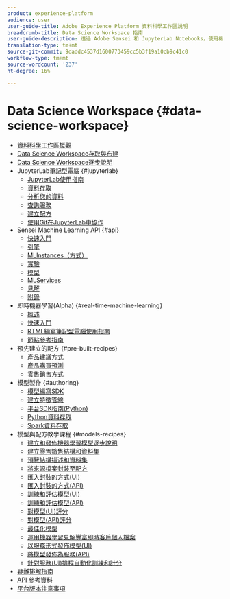 ```yaml
---
product: experience-platform
audience: user
user-guide-title: Adobe Experience Platform 資料科學工作區說明
breadcrumb-title: Data Science Workspace 指南
user-guide-description: 透過 Adobe Sensei 和 JupyterLab Notebooks，使用機器學習來開發、訓練和對模型與配方計分。
translation-type: tm+mt
source-git-commit: 9daddc4537d1600773459cc5b3f19a10cb9c41c0
workflow-type: tm+mt
source-wordcount: '237'
ht-degree: 16%

---
```



# Data Science Workspace {#data-science-workspace}

* [資料科學工作區概觀](home.md)
* [Data Science Workspace存取與布建](access-features-dsw.md)
* [Data Science Workspace逐步說明](walkthrough.md)
* JupyterLab筆記型電腦 {#jupyterlab}
   * [JupyterLab使用指南](jupyterlab/overview.md)
   * [資料存取](jupyterlab/access-notebook-data.md)
   * [分析您的資料](jupyterlab/analyze-your-data.md)
   * [查詢服務](jupyterlab/query-service.md)
   * [建立配方](jupyterlab/create-a-recipe.md)
   * [使用Git在JupyterLab中協作](jupyterlab/using-git-for-collaboration.md)
* Sensei Machine Learning API {#api}
   * [快速入門](api/getting-started.md)
   * [引擎](api/engines.md)
   * [MLInstances（方式）](api/mlinstances.md)
   * [實驗](api/experiments.md)
   * [模型](api/models.md)
   * [MLServices](api/mlservices.md)
   * [見解](api/insights.md)
   * [附錄](api/appendix.md)
* 即時機器學習(Alpha) {#real-time-machine-learning}
   * [概述](real-time-machine-learning/home.md)
   * [快速入門](real-time-machine-learning/getting-started.md)
   * [RTML編寫筆記型電腦使用指南](real-time-machine-learning/rtml-authoring-notebook.md)
   * [節點參考指南](real-time-machine-learning/node-reference.md)
* 預先建立的配方 {#pre-built-recipes}
   * [產品建議方式](pre-built-recipes/product-recommendations.md)
   * [產品購買預測](pre-built-recipes/product-purchase-prediction.md)
   * [零售銷售方式](pre-built-recipes/retail-sales.md)
* 模型製作 {#authoring}
   * [模型編寫SDK](authoring/sdk.md)
   * [建立特徵管線](authoring/feature-pipeline.md)
   * [平台SDK指南(Python)](authoring/platform-sdk.md)
   * [Python資料存取](authoring/python.md)
   * [Spark資料存取](authoring/spark.md)
* 模型與配方教學課程 {#models-recipes}
   * [建立和發佈機器學習模型逐步說明](models-recipes/create-publish-model.md)
   * [建立零售銷售結構和資料集](models-recipes/create-retails-sales-dataset.md)
   * [預覽結構描述和資料集](models-recipes/preview-schema-data.md)
   * [將來源檔案封裝至配方](models-recipes/package-source-files-recipe.md)
   * [匯入封裝的方式(UI)](models-recipes/import-packaged-recipe-ui.md)
   * [匯入封裝的方式(API)](models-recipes/import-packaged-recipe-api.md)
   * [訓練和評估模型(UI)](models-recipes/train-evaluate-model-ui.md)
   * [訓練和評估模型(API)](models-recipes/train-evaluate-model-api.md)
   * [對模型(UI)評分](models-recipes/score-model-ui.md)
   * [對模型(API)評分](models-recipes/score-model-api.md)
   * [最佳化模型](models-recipes/optimize-model.md)
   * [運用機器學習見解豐富即時客戶個人檔案](models-recipes/enrich-profile.md)
   * [以服務形式發佈模型(UI)](models-recipes/publish-model-service-ui.md)
   * [將模型發佈為服務(API)](models-recipes/publish-model-service-api.md)
   * [針對服務(UI)排程自動化訓練和計分](models-recipes/schedule-models-ui.md)
* [疑難排解指南](troubleshooting-guide.md)
* [API 參考資料](https://www.adobe.io/apis/experienceplatform/home/api-reference.html#!acpdr/swagger-specs/sensei-ml-api.yaml)
* [平台版本注意事項](https://www.adobe.com/go/platform-release-notes-en)